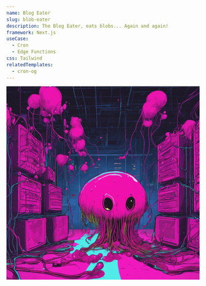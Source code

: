 ```yaml
---
name: Blog Eater
slug: blob-eater
description: The Blog Eater, eats blobs... Again and again!
framework: Next.js
useCase:
  - Cron
  - Edge Functions
css: Tailwind
relatedTemplates:
  - cron-og
---
```

![BLOB EATER](./public/BLOB-EATER-min.png)
